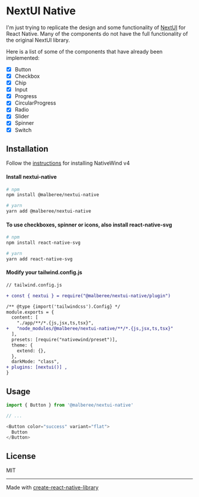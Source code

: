 # NextUI Native

I'm just trying to replicate the design and some functionality of [NextUI](https://github.com/heroui-inc/heroui) for React Native.
Many of the components do not have the full functionality of the original NextUI library.

Here is a list of some of the components that have already been implemented:

- [x] Button
- [x] Checkbox
- [x] Chip
- [x] Input
- [x] Progress
- [x] CircularProgress
- [x] Radio
- [x] Slider
- [x] Spinner
- [x] Switch

## Installation

Follow the [instructions](https://www.nativewind.dev/docs/getting-started/installation) for installing NativeWind v4

#### Install nextui-native

```sh
# npm
npm install @malberee/nextui-native

# yarn
yarn add @malberee/nextui-native
```

#### To use checkboxes, spinner or icons, also install react-native-svg 

```sh
# npm
npm install react-native-svg

# yarn
yarn add react-native-svg
```

#### Modify your tailwind.config.js

```diff
// tailwind.config.js

+ const { nextui } = require("@malberee/nextui-native/plugin")

/** @type {import('tailwindcss').Config} */
module.exports = {
  content: [
    "./app/**/*.{js,jsx,ts,tsx}",
+   "node_modules/@malberee/nextui-native/**/*.{js,jsx,ts,tsx}"
  ],
  presets: [require("nativewind/preset")],
  theme: {
    extend: {},
  },
  darkMode: "class",
+ plugins: [nextui()] ,
}
```

## Usage

```js
import { Button } from '@malberee/nextui-native'

// ...

<Button color="success" variant="flat">
  Button
</Button>
```

## License

MIT

---

Made with [create-react-native-library](https://github.com/callstack/react-native-builder-bob)
